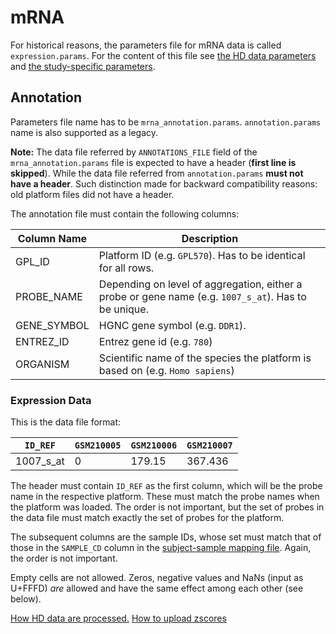 mRNA
==================

For historical reasons, the parameters file for mRNA data is called
`expression.params`.
For the content of this file see [the HD data parameters](hd-params.md) and [the study-specific parameters](study-params.md).

Annotation
----------

Parameters file name has to be `mrna_annotation.params`.
`annotation.params` name is also supported as a legacy.

**Note:** The data file referred by `ANNOTATIONS_FILE` field  of the `mrna_annotation.params` file is expected to have a header (**first line is skipped**).
While the data file referred from `annotation.params` **must not have a header**.
Such distinction made for backward compatibility reasons: old platform files did not have a header.

The annotation file must contain the following columns:

|   Column Name   |            Description             |
|-----------------|------------------------------------|
| GPL_ID          | Platform ID (e.g. `GPL570`). Has to be identical for all rows.       |
| PROBE_NAME      | Depending on level of aggregation, either a probe or gene name (e.g. `1007_s_at`). Has to be unique.      |
| GENE_SYMBOL     | HGNC gene symbol (e.g. `DDR1`).            |
| ENTREZ_ID       | Entrez gene id (e.g. `780`)        |
| ORGANISM        | Scientific name of the species the platform is based on (e.g. `Homo sapiens`) |


### Expression Data

This is the data file format:

| `ID_REF`    | `GSM210005` | `GSM210006` | `GSM210007` |
|-------------|-------------|-------------|-------------|
| 1007\_s\_at | 0           | 179.15      |367.436      |

The header must contain `ID_REF` as the first column, which will be the probe
name in the respective platform. These must match the probe names when the
platform was loaded. The order is not important, but the set of probes in the
data file must match exactly the set of probes for the platform.

The subsequent columns are the sample IDs, whose set must match that of those in
the `SAMPLE_CD` column in the [subject-sample mapping file](subject-sample-mapping.md). Again, the order is not important.

Empty cells are not allowed. Zeros, negative values and NaNs (input as U+FFFD)
*are* allowed and have the same effect among each other (see below).

[How HD data are processed.](../hd-data-processing-details.md)
[How to upload zscores](../zscore-upload.md)

  [1]: https://jira.thehyve.nl/browse/JE-52

<!-- vim: tw=80 et ft=markdown spell:
-->
